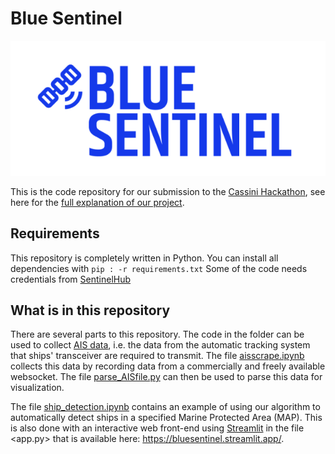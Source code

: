 # Blue Sentinel
![Blue Sentinel](ims/logo.png)

This is the code repository for our submission to the [Cassini Hackathon](https://www.cassini.eu/hackathons/), see here for the [full explanation of our project](https://taikai.network/cassinihackathons/hackathons/intdev-humaid/projects/clo4aluu40212uq01n5omhc4c/idea).

## Requirements

This repository is completely written in Python. You can install all dependencies with
`pip : -r requirements.txt`
Some of the code needs credentials from [SentinelHub](https://www.sentinel-hub.com/)

## What is in this repository

There are several parts to this repository. The code in the <aisscrape> folder can be used to collect [AIS data](https://en.wikipedia.org/wiki/Automatic_identification_system), i.e. the data from the automatic tracking system that ships' transceiver are required to transmit. The file [aisscrape.ipynb](aisscrape/aisscrape.ipynb) collects this data by recording data from a commercially and freely available websocket. The file [parse_AISfile.py](aisscrape/parse_AISfile.py) can then be used to parse this data for visualization.

The file [ship_detection.ipynb](dover_ship_detection/ship_detection.ipynb) contains an example of using our algorithm to automatically detect ships in a specified Marine Protected Area (MAP). This is also done with an interactive web front-end using [Streamlit](https://streamlit.io/) in the file <app.py> that is available here: <https://bluesentinel.streamlit.app/>.